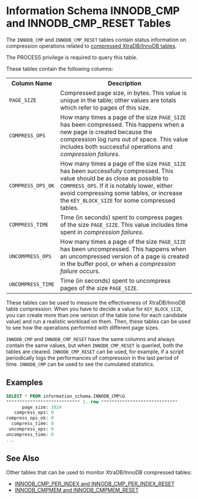 # Information Schema INNODB_CMP and INNODB_CMP_RESET Tables

The `INNODB_CMP` and `INNODB_CMP_RESET` tables contain status information on compression operations related to [compressed XtraDB/InnoDB tables](/kb/en/innodb-storage-formats/#compressed).

The <a undefined>PROCESS</a> privilege is required to query this table.

These tables contain the following columns:

<table><tbody><tr><th>Column Name</th><th>Description</th></tr>
<tr><td><code>PAGE_SIZE</code></td><td>Compressed page size, in bytes. This value is unique in the table; other values are totals which refer to pages of this size.</td></tr>
<tr><td><code>COMPRESS_OPS</code></td><td>How many times a page of the size <code>PAGE_SIZE</code> has been compressed. This happens when a new page is created because the compression log runs out of space. This value includes both successful operations and <em>compression failures</em>.</td></tr>
<tr><td><code>COMPRESS_OPS_OK</code></td><td>How many times a page of the size <code>PAGE_SIZE</code> has been successfully compressed. This value should be as close as possible to <code>COMPRESS_OPS</code>. If it is notably lower, either avoid compressing some tables, or increase the <code>KEY_BLOCK_SIZE</code> for some compressed tables.</td></tr>
<tr><td><code>COMPRESS_TIME</code></td><td>Time (in seconds) spent to compress pages of the size <code>PAGE_SIZE</code>. This value includes time spent in <em>compression failures</em>.</td></tr>
<tr><td><code>UNCOMPRESS_OPS</code></td><td>How many times a page of the size <code>PAGE_SIZE</code> has been uncompressed. This happens when an uncompressed version of a page is created in the buffer pool, or when a <em>compression failure</em> occurs.</td></tr>
<tr><td><code>UNCOMPRESS_TIME</code></td><td>Time (in seconds) spent to uncompress pages of the size <code>PAGE_SIZE</code>.</td></tr>
</tbody></table>

These tables can be used to measure the effectiveness of XtraDB/InnoDB table compression. When you have to decide a value for `KEY_BLOCK_SIZE`, you can create more than one version of the table (one for each candidate value) and run a realistic workload on them. Then, these tables can be used to see how the operations performed with different page sizes.

`INNODB_CMP` and `INNODB_CMP_RESET` have the same columns and always contain the same values, but when `INNODB_CMP_RESET` is queried, both the tables are cleared. `INNODB_CMP_RESET` can be used, for example, if a script periodically logs the performances of compression in the last period of time. `INNODB_CMP` can be used to see the cumulated statistics.

## Examples

```sql
SELECT * FROM information_schema.INNODB_CMP\G
**************************** 1. row *****************************
      page_size: 1024
   compress_ops: 0
compress_ops_ok: 0
  compress_time: 0
 uncompress_ops: 0
uncompress_time: 0
...
```

## See Also

Other tables that can be used to monitor XtraDB/InnoDB compressed tables:

- [INNODB_CMP_PER_INDEX and INNODB_CMP_PER_INDEX_RESET](/kb/en/information_schemainnodb_cmp_per_index-and-innodb_cmp_per_index_reset-table/)
- [INNODB_CMPMEM and INNODB_CMPMEM_RESET](/kb/en/information_schemainnodb_cmpmem-and-innodb_cmpmem_reset-tables/)